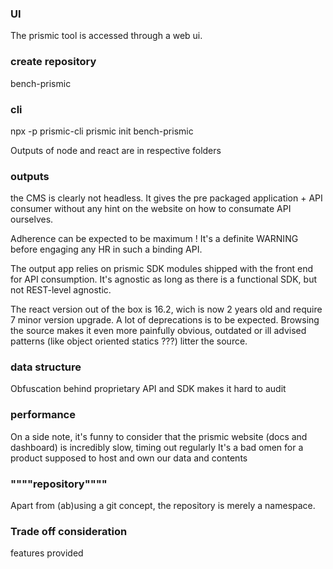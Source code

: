 ### UI

The prismic tool is accessed through a web ui.

### create repository

bench-prismic

### cli

npx -p prismic-cli prismic init bench-prismic

Outputs of node and react are in respective folders

### outputs

the CMS is clearly not headless.
It gives the pre packaged application + API consumer without any hint on the website on how to consumate API ourselves.

Adherence can be expected to be maximum ! It's a definite WARNING before engaging any HR in such a binding API.

The output app relies on prismic SDK modules shipped with the front end for API consumption. It's agnostic as long as there is a functional SDK, but not REST-level agnostic.

The react version out of the box is 16.2, wich is now 2 years old and require 7 minor version upgrade. A lot of deprecations is to be expected.
Browsing the source makes it even more painfully obvious, outdated or ill advised patterns (like object oriented statics ???) litter the source.

### data structure

Obfuscation behind proprietary API and SDK makes it hard to audit

### performance

On a side note, it's funny to consider that the prismic website (docs and dashboard) is incredibly slow, timing out regularly
It's a bad omen for a product supposed to host and own our data and contents

### """"repository""""

Apart from (ab)using a git concept, the repository is merely a namespace.

### Trade off consideration

features provided
